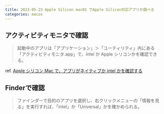 ```yaml
---
title: 2023-05-23 Apple Silicon macOS でApple Silicon対応アプリか調べる
categories: macos
---
```


## アクティビティモニタで確認

> 起動中のアプリは「アプリケーション」＞「ユーティリティ」内にある「アクティビティモニタ.app」で、intel か Apple シリコンかを確認できる。

ref. [Apple シリコン Mac で、アプリがネイティブか intel かを確認する](https://mac-ra.com/apple-silicon-intel/)

## Finderで確認

> ファインダーで目的のアプリを選択し、右クリックメニューの「情報を見る」を実行すれば、「intel」か「Universal」かを確かめられる。

